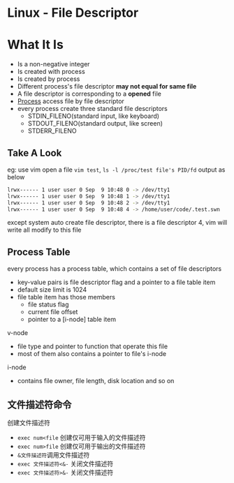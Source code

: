 # Linux - File Descriptor

# What It Is

- Is a non-negative integer
- Is created with process
- Is created by process
- Different process's file descriptor **may not equal for same file**
- A file descriptor is corresponding to a **opened** file
- [Process](linux-process.md) access file by file descriptor
- every process create three standard file descriptors
  - STDIN_FILENO(standard input, like keyboard)
  - STDOUT_FILENO(standard output, like screen)
  - STDERR_FILENO

## Take A Look

eg: use vim open a file `vim test`, `ls -l /proc/test file's PID/fd` output as below

```sh
lrwx------ 1 user user 0 Sep  9 10:48 0 -> /dev/tty1
lrwx------ 1 user user 0 Sep  9 10:48 1 -> /dev/tty1
lrwx------ 1 user user 0 Sep  9 10:48 2 -> /dev/tty1
lrwx------ 1 user user 0 Sep  9 10:48 4 -> /home/user/code/.test.swn
```

except system auto create file descriptor, there is a file descriptor 4, vim will write all modify to this file

## Process Table


every process has a process table, which contains a set of file descriptors

- key-value pairs is file descriptor flag and a pointer to a file table item
- default size limit is 1024
- file table item has those members
  - file status flag
  - current file offset
  - pointer to a [i-node] table item

v-node

- file type and pointer to function that operate this file
- most of them also contains a pointer to file's i-node

i-node

- contains file owner, file length, disk location and so on




## 文件描述符命令

创建文件描述符

- `exec num<file` 创建仅可用于输入的文件描述符
- `exec num>file` 创建仅可用于输出的文件描述符
- `&文件描述符`调用文件描述符
- `exec 文件描述符<&-` 关闭文件描述符
- `exec 文件描述符>&-` 关闭文件描述符
